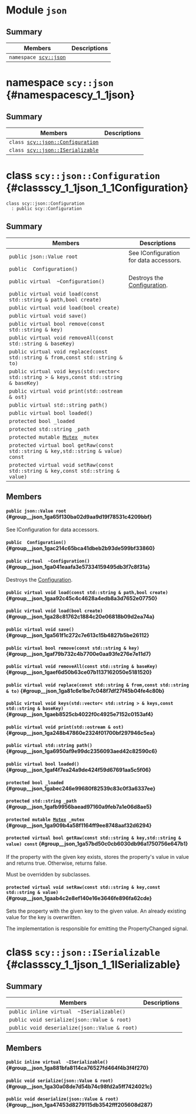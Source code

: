 # Module <!-- group --> `json`



## Summary

 Members                        | Descriptions                                
--------------------------------|---------------------------------------------
`namespace `[`scy::json`](#namespacescy_1_1json)    | 
# namespace `scy::json` {#namespacescy_1_1json}



## Summary

 Members                        | Descriptions                                
--------------------------------|---------------------------------------------
`class `[`scy::json::Configuration`](#classscy_1_1json_1_1Configuration)    | 
`class `[`scy::json::ISerializable`](#classscy_1_1json_1_1ISerializable)    | 
# class `scy::json::Configuration` {#classscy_1_1json_1_1Configuration}

```
class scy::json::Configuration
  : public scy::Configuration
```  





## Summary

 Members                        | Descriptions                                
--------------------------------|---------------------------------------------
`public json::Value root` | See IConfiguration for data accessors.
`public  Configuration()` | 
`public virtual  ~Configuration()` | Destroys the [Configuration](api-json.md#classscy_1_1json_1_1Configuration).
`public virtual void load(const std::string & path,bool create)` | 
`public virtual void load(bool create)` | 
`public virtual void save()` | 
`public virtual bool remove(const std::string & key)` | 
`public virtual void removeAll(const std::string & baseKey)` | 
`public virtual void replace(const std::string & from,const std::string & to)` | 
`public virtual void keys(std::vector< std::string > & keys,const std::string & baseKey)` | 
`public virtual void print(std::ostream & ost)` | 
`public virtual std::string path()` | 
`public virtual bool loaded()` | 
`protected bool _loaded` | 
`protected std::string _path` | 
`protected mutable `[`Mutex`](api-thread.md#classscy_1_1Mutex)` _mutex` | 
`protected virtual bool getRaw(const std::string & key,std::string & value) const` | 
`protected virtual void setRaw(const std::string & key,const std::string & value)` | 

## Members

#### `public json::Value root` {#group__json_1ga65f130ba02d9aa9d19f78531c4209bbf}

See IConfiguration for data accessors.



#### `public  Configuration()` {#group__json_1gac214c65bca41dbeb2b93de599bf33860}





#### `public virtual  ~Configuration()` {#group__json_1ga041eaafa3e57334159495db3f7c8f31a}

Destroys the [Configuration](#classscy_1_1json_1_1Configuration).



#### `public virtual void load(const std::string & path,bool create)` {#group__json_1gaa92c45c4c4628a4edb8a3d7652e07750}





#### `public virtual void load(bool create)` {#group__json_1ga28c81762c1884c20e06818b09d2ea74a}





#### `public virtual void save()` {#group__json_1ga561f1c272c7e613c15b4827b5be26112}





#### `public virtual bool remove(const std::string & key)` {#group__json_1gaf79b732c4b7700e0aa93fe276e7e11d7}





#### `public virtual void removeAll(const std::string & baseKey)` {#group__json_1gaef6d50b63ce07b1137162050e5181520}





#### `public virtual void replace(const std::string & from,const std::string & to)` {#group__json_1ga81c6e1be7c048f7df27f45b04fe4c80b}





#### `public virtual void keys(std::vector< std::string > & keys,const std::string & baseKey)` {#group__json_1gaeb8525cb4022f0c4925e7152c0153af4}





#### `public virtual void print(std::ostream & ost)` {#group__json_1ga248b47860e2324f01700bf297946c5ea}





#### `public virtual std::string path()` {#group__json_1ga6950af9e99dc2356093aed42c82590c6}





#### `public virtual bool loaded()` {#group__json_1gaf4f7ea24a9de424f59d67691aa5c5f06}





#### `protected bool _loaded` {#group__json_1gabec246e99680f82539c83c0f3a6337ee}





#### `protected std::string _path` {#group__json_1gafb9956baead97160a9feb7a1e06d8ae5}





#### `protected mutable `[`Mutex`](api-thread.md#classscy_1_1Mutex)` _mutex` {#group__json_1ga909b4a58f1164ff9ee8748aaf32d6294}





#### `protected virtual bool getRaw(const std::string & key,std::string & value) const` {#group__json_1ga57bd50c0cb6030db96a1750756e647b1}



If the property with the given key exists, stores the property's value in value and returns true. Otherwise, returns false.

Must be overridden by subclasses.

#### `protected virtual void setRaw(const std::string & key,const std::string & value)` {#group__json_1gaab4c2e8ef140e16e3646fe896fa62cde}



Sets the property with the given key to the given value. An already existing value for the key is overwritten.

The implementation is responsible for emitting the PropertyChanged signal.

# class `scy::json::ISerializable` {#classscy_1_1json_1_1ISerializable}






## Summary

 Members                        | Descriptions                                
--------------------------------|---------------------------------------------
`public inline virtual  ~ISerializable()` | 
`public void serialize(json::Value & root)` | 
`public void deserialize(json::Value & root)` | 

## Members

#### `public inline virtual  ~ISerializable()` {#group__json_1ga881bfa8114ca76527fd464f4b3f4f270}





#### `public void serialize(json::Value & root)` {#group__json_1ga30a08de7d54b74c98fd2a5ff7424021c}





#### `public void deserialize(json::Value & root)` {#group__json_1ga47453d8279115db3542fff205608d287}





